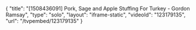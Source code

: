 {
    "title": "[1508436091] Pork, Sage and Apple Stuffing For Turkey - Gordon Ramsay",
    "type": "solo",
    "layout": "iframe-static",
    "videoId": "123179135",
    "url": "\/tvpembed\/123179135"
}